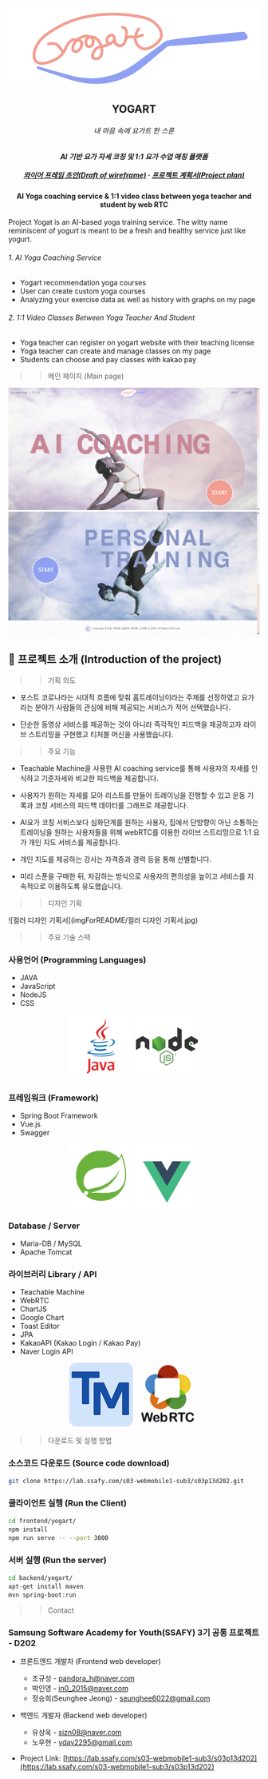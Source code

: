 



<p align="center">
  <img src="imgForREADME/logo.png" alt="yogart">
</p>
  <h2 align="center">YOGART</h2>
  <h6 align="center">내 마음 속에 요가트 한 스푼</h6>



  <h5 align="center">
    AI 기반 요가 자세 코칭 및 1:1 요가 수업 매칭 플랫폼
    <br />
    <br />
    <a href="imgForREADME/frame.pdf"><strong>와이어 프레임 초안(Draft of wireframe)</strong></a>
    · 
    <a href="https://docs.google.com/document/d/1mni5wXHhc3lFoP_9c4rojFkBvvPv2uf-ai3y7hOMw-I/edit"><strong>프로젝트 계획서(Project plan)</strong></a></h5>





<h4 align="center">
    AI Yoga coaching service & 1:1 video class between yoga teacher and student by web RTC</h4>
    Project Yogat is an AI-based yoga training service. The witty name reminiscent of yogurt is meant to be a fresh and healthy service just like yogurt.
<h6>1. AI Yoga Coaching Service</h6>
<ul>
	<li>Yogart recommendation yoga courses </li>
    <li>User can create custom yoga courses </li>
    <li>Analyzing your exercise data as well as history with graphs on my page</li>
</ul>


<h6>2. 1:1 Video Classes Between Yoga Teacher And Student</h6>
<ul>
	<li>Yoga teacher can register on yogart website with their teaching license </li>
    <li>Yoga teacher can create and manage classes on my page </li>
    <li>Students can choose and pay classes with kakao pay</li>
</ul>





> > 메인 페이지 (Main page)
<p align="center">
<img src="imgForREADME/main1.PNG">
    <img src="imgForREADME/main2.PNG">
</p>




## :paperclip: 프로젝트 소개 (Introduction of the project)


> > 기획 의도
> >
> > 

- 포스트 코로나라는 시대적 흐름에 맞춰 홈트레이닝이라는 주제를 선정하였고 요가라는 분야가 사람들의 관심에 비해 제공되는 서비스가 적어 선택했습니다.

  

- 단순한 동영상 서비스를 제공하는 것이 아니라 즉각적인 피드백을 제공하고자 라이브 스트리밍을 구현했고 티처블 머신을 사용했습니다.



> > 주요 기능
> >
> > 

- Teachable Machine을 사용한 AI coaching service를 통해 사용자의 자세를 인식하고 기준자세와 비교한 피드백을 제공합니다.

  

- 사용자가 원하는 자세를 모아 리스트를 만들어 트레이닝을 진행할 수 있고 운동 기록과 코칭 서비스의 피드백 데이터를 그래프로 제공합니다.



- AI요가 코칭 서비스보다 심화단계를 원하는 사용자, 집에서 단방향이 아닌 소통하는 트레이닝을 원하는 사용자들을 위해 webRTC를 이용한 라이브 스트리밍으로 1:1 요가 개인 지도 서비스를 제공합니다.

  

- 개인 지도를 제공하는 강사는 자격증과 경력 등을 통해 선별합니다.

  

- 미리 스푼을 구매한 뒤, 차감하는 방식으로 사용자의 편의성을 높이고 서비스를 지속적으로 이용하도록 유도했습니다.



> > 디자인 기획
> >
> > 

![컬러 디자인 기획서](imgForREADME/컬러 디자인 기획서.jpg)





> > 주요 기술 스택
> >
> > 

### 사용언어 (Programming Languages)
- JAVA
- JavaScript
- NodeJS
- CSS

<div align="center">
<img src="imgForREADME/java.png" alt="java">
<img src="imgForREADME/node.png" alt="node">
</div>



### 프레임워크 (Framework)
- Spring Boot Framework
- Vue.js
- Swagger

<div align="center">
<img src="imgForREADME/spring.png" alt="java">
<img src="imgForREADME/vue.png" alt="node">
</div>



### Database / Server
- Maria-DB / MySQL
- Apache Tomcat



### 라이브러리 Library / API
- Teachable Machine
- WebRTC
- ChartJS
- Google Chart
- Toast Editor
- JPA
- KakaoAPI (Kakao Login / Kakao Pay)
- Naver Login API

<div align="center">
<img src="imgForREADME/tm.png" alt="java">
<img src="imgForREADME/rtc.png" alt="node">
</div>



> > 다운로드 및 실행 방법
> >
> > 

### 소스코드 다운로드 (Source code download)

```sh
git clone https://lab.ssafy.com/s03-webmobile1-sub3/s03p13d202.git
```
### 클라이언트 실행 (Run the Client)
```sh
cd frontend/yogart/
npm install
npm run serve -- --port 3000
```

### 서버 실행 (Run the server)
```sh
cd backend/yogart/
apt-get install maven
mvn spring-boot:run
```




> > Contact
> >
> > 

### Samsung Software Academy for Youth(SSAFY) 3기 공통 프로젝트 - D202

- 프론트엔드 개발자 (Frontend web developer)
  - 조규성 - pandora_h@naver.com 
  - 박인영 - in0_2015@naver.com 
  - 정승희(Seunghee Jeong) - seunghee6022@gmail.com 
- 백엔드 개발자 (Backend web developer)
  - 유상욱 - sizn08@naver.com 
  - 노우현 - ydav2295@gmail.com 


- Project Link: [https://lab.ssafy.com/s03-webmobile1-sub3/s03p13d202](https://lab.ssafy.com/s03-webmobile1-sub3/s03p13d202)

